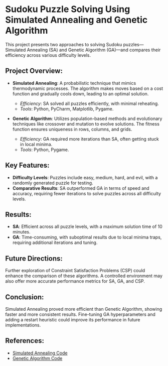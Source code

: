 # Sudoku Puzzle Solving Using Simulated Annealing and Genetic Algorithm

This project presents two approaches to solving Sudoku puzzles—Simulated Annealing (SA) and Genetic Algorithm (GA)—and compares their efficiency across various difficulty levels.

## Project Overview:

- **Simulated Annealing**: A probabilistic technique that mimics thermodynamic processes. The algorithm makes moves based on a cost function and gradually cools down, leading to an optimal solution.
  - *Efficiency*: SA solved all puzzles efficiently, with minimal reheating.
  - *Tools*: Python, PyCharm, Matplotlib, Pygame.

- **Genetic Algorithm**: Utilizes population-based methods and evolutionary techniques like crossover and mutation to evolve solutions. The fitness function ensures uniqueness in rows, columns, and grids.
  - *Efficiency*: GA required more iterations than SA, often getting stuck in local minima.
  - *Tools*: Python, Pygame.

## Key Features:
- **Difficulty Levels**: Puzzles include easy, medium, hard, and evil, with a randomly generated puzzle for testing.
- **Comparative Results**: SA outperformed GA in terms of speed and accuracy, requiring fewer iterations to solve puzzles across all difficulty levels.

## Results:
- **SA**: Efficient across all puzzle levels, with a maximum solution time of 10 minutes.
- **GA**: Time-consuming, with suboptimal results due to local minima traps, requiring additional iterations and tuning.

## Future Directions:
Further exploration of Constraint Satisfaction Problems (CSP) could enhance the comparison of these algorithms. A controlled environment may also offer more accurate performance metrics for SA, GA, and CSP.

## Conclusion:
Simulated Annealing proved more efficient than Genetic Algorithm, showing faster and more consistent results. Fine-tuning GA hyperparameters and adding a restart heuristic could improve its performance in future implementations.

## References:
- [Simulated Annealing Code](https://colab.research.google.com/drive/1YOeHmryelzCOyNzXemPAmBaMkMEtXg-X?usp=sharing)
- [Genetic Algorithm Code](https://colab.research.google.com/drive/1Hv_ofPv67mJ2ExxAlL4JsYrj58HZFRyg?usp=sharing)

